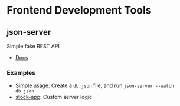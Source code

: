 # Frontend Development Tools

## json-server

Simple fake REST API

- [Docs](https://github.com/typicode/json-server)


### Examples
- [Simple usage](https://github.com/typicode/json-server#getting-started): Create a `db.json` file, and run `json-server --watch db.json`
- [stock-app](https://github.com/bryanyee/stock-app/blob/main/server.js): Custom server logic
